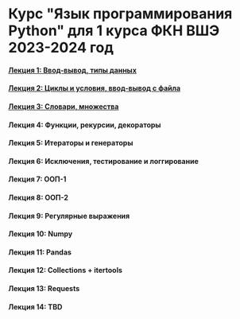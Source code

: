 # Курс "Язык программирования Python" для 1 курса ФКН ВШЭ 2023-2024 год

#### [Лекция 1: Ввод-вывод, типы данных](https://colab.research.google.com/github/Palladain/Python_1_HSE_2023/blob/main/Lecture_1.ipynb)
#### [Лекция 2: Циклы и условия, ввод-вывод с файла](https://colab.research.google.com/github/Palladain/Python_1_HSE_2023/blob/main/Lecture_2.ipynb)
#### [Лекция 3: Словари, множества](https://colab.research.google.com/github/Palladain/Python_1_HSE_2023/blob/main/Lecture_3.ipynb)
#### Лекция 4: Функции, рекурсии, декораторы
#### Лекция 5: Итераторы и генераторы
#### Лекция 6: Исключения, тестирование и логгирование
#### Лекция 7: ООП-1
#### Лекция 8: ООП-2
#### Лекция 9: Регулярные выражения
#### Лекция 10: Numpy
#### Лекция 11: Pandas
#### Лекция 12: Collections + itertools
#### Лекция 13: Requests
#### Лекция 14: TBD
